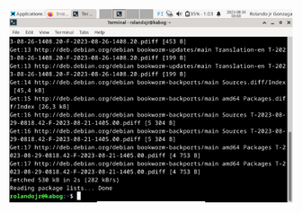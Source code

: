 <img src="https://github.com/rolandogonzagajr/infosec/blob/main/Screenshots/Screenshot.Update.png">

